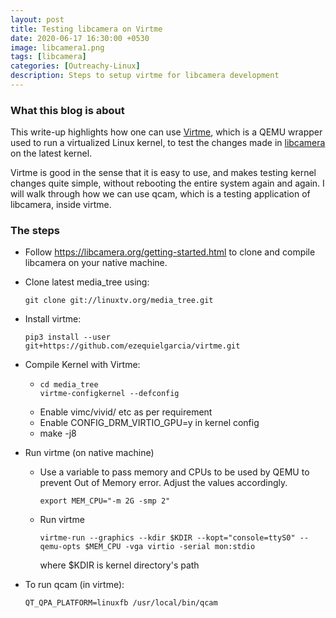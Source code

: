 ```yaml
---
layout: post
title: Testing libcamera on Virtme
date: 2020-06-17 16:30:00 +0530
image: libcamera1.png
tags: [libcamera]
categories: [Outreachy-Linux]
description: Steps to setup virtme for libcamera development
---
```

### What this blog is about

This write-up highlights how one can use [Virtme](https://github.com/amluto/virtme), which is a QEMU wrapper used to run a virtualized Linux kernel, to test the changes made in [libcamera](https://libcamera.org/index.html) on the latest kernel.

Virtme is good in the sense that it is easy to use, and makes testing kernel changes quite simple, without rebooting the entire system again and again. I will walk through how we can use qcam, which is a testing application of libcamera, inside virtme.

### The steps

- Follow <https://libcamera.org/getting-started.html> to clone and compile libcamera on your native machine.
- Clone latest media_tree using:
    ```
    git clone git://linuxtv.org/media_tree.git
    ```
- Install virtme:
    ```
    pip3 install --user git+https://github.com/ezequielgarcia/virtme.git
    ```
- Compile Kernel with Virtme:
  - ```
    cd media_tree
    virtme-configkernel --defconfig
    ```
  - Enable vimc/vivid/ etc as per requirement
  - Enable CONFIG_DRM_VIRTIO_GPU=y in kernel config
  - make -j8

- Run virtme (on native machine)
  - Use a variable to pass memory and CPUs to be used by QEMU to prevent Out of Memory error. Adjust the values accordingly.
    ```
    export MEM_CPU="-m 2G -smp 2"
    ```
  - Run virtme
    ```
    virtme-run --graphics --kdir $KDIR --kopt="console=ttyS0" --qemu-opts $MEM_CPU -vga virtio -serial mon:stdio
    ```
    where $KDIR is  kernel directory's path
- To run qcam (in virtme):
    ```
    QT_QPA_PLATFORM=linuxfb /usr/local/bin/qcam 
    ```
